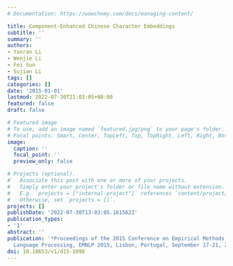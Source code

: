 ```yaml
---
# Documentation: https://wowchemy.com/docs/managing-content/

title: Component-Enhanced Chinese Character Embeddings
subtitle: ''
summary: ''
authors:
- Yanran Li
- Wenjie Li
- Fei Sun
- Sujian Li
tags: []
categories: []
date: '2015-01-01'
lastmod: 2022-07-30T21:03:05+08:00
featured: false
draft: false

# Featured image
# To use, add an image named `featured.jpg/png` to your page's folder.
# Focal points: Smart, Center, TopLeft, Top, TopRight, Left, Right, BottomLeft, Bottom, BottomRight.
image:
  caption: ''
  focal_point: ''
  preview_only: false

# Projects (optional).
#   Associate this post with one or more of your projects.
#   Simply enter your project's folder or file name without extension.
#   E.g. `projects = ["internal-project"]` references `content/project/deep-learning/index.md`.
#   Otherwise, set `projects = []`.
projects: []
publishDate: '2022-07-30T13:03:05.161562Z'
publication_types:
- '1'
abstract: ''
publication: '*Proceedings of the 2015 Conference on Empirical Methods in Natural
  Language Processing, EMNLP 2015, Lisbon, Portugal, September 17-21, 2015*'
doi: 10.18653/v1/d15-1098
---
```

